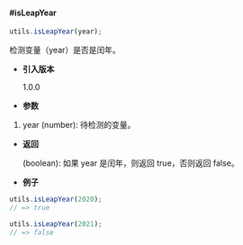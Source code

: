 #### #isLeapYear

```javascript
utils.isLeapYear(year);
```

检测变量（year）是否是闰年。

- **引入版本**

    1.0.0

- **参数**

1. year (number): 待检测的变量。

- **返回**

    (boolean): 如果 year 是闰年，则返回 true，否则返回 false。

- **例子**

```javascript
utils.isLeapYear(2020);
// => true

utils.isLeapYear(2021);
// => false
```
